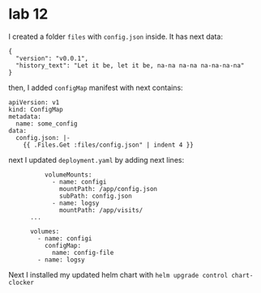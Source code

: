 # lab 12

I created a folder `files` with `config.json` inside.
It has next data:
```
{
  "version": "v0.0.1",
  "history_text": "Let it be, let it be, na-na na-na na-na-na-na"
}
```

then, I added `configMap` manifest with next
contains:
```
apiVersion: v1
kind: ConfigMap
metadata:
  name: some_config
data:
  config.json: |-
    {{ .Files.Get :files/config.json" | indent 4 }}
```

next I updated `deployment.yaml` by adding next lines:
```
          volumeMounts:
            - name: configi
              mountPath: /app/config.json
              subPath: config.json
            - name: logsy
              mountPath: /app/visits/
      ...
      
      volumes:
        - name: configi
          configMap:
            name: config-file
        - name: logsy
```

Next I installed my updated helm chart
with `helm upgrade control chart-clocker`

